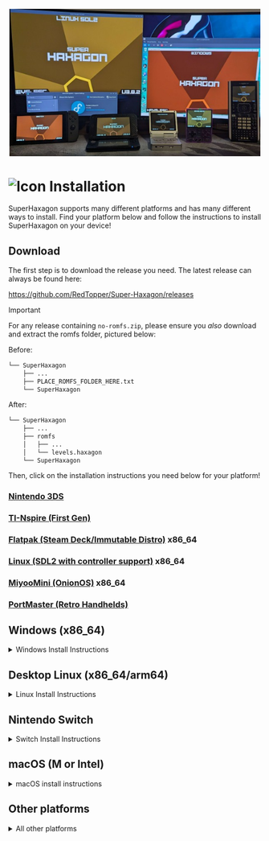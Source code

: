 <p align="center"><img width="500" src="./media/screenshots/install-banner.jpg" alt="Platforms" title="Platforms SuperHaxagon runs on"/></p>

# ![Icon](./media/icon-3ds.png "Icon") Installation

SuperHaxagon supports many different platforms and has many different ways to install. Find your platform below and 
follow the instructions to install SuperHaxagon on your device!

## Download

The first step is to download the release you need. The latest release can always be found here:

https://github.com/RedTopper/Super-Haxagon/releases

> [!IMPORTANT]  
> For any release containing `no-romfs.zip`, please ensure you _also_ download and extract the romfs folder, 
> pictured below:

Before:

```
└── SuperHaxagon
    ├── ...
    ├── PLACE_ROMFS_FOLDER_HERE.txt
    └── SuperHaxagon
```

After:

```
└── SuperHaxagon
    ├── ...
    ├── romfs
    │   ├── ...
    │   └── levels.haxagon
    └── SuperHaxagon
```

Then, click on the installation instructions you need below for your platform!

### [Nintendo 3DS](./driver/N3DS/INSTALL.md)

### [TI-Nspire (First Gen)](./driver/Nspire/INSTALL.md)

### [Flatpak (Steam Deck/Immutable Distro)](./driver/SDL2-Linux/INSTALL.flatpak.md) x86_64

### [Linux (SDL2 with controller support)](./driver/SDL2-Linux/INSTALL.native.md) x86_64

### [MiyooMini (OnionOS)](./driver/SDL2-Miyoo/INSTALL.md) x86_64

### [PortMaster (Retro Handhelds)](./driver/SDL2-PortMaster/INSTALL.md)


## Windows (x86_64)

<details><summary>Windows Install Instructions</summary>

_Note: SFML requires a graphics adapter with OpenGL 3.2 or higher. SuperHaxagon may be unsupported on 
first generation Intel processors, Remote Desktop sessions, or VMs with no hardware acceleration. 
See [#22](https://github.com/RedTopper/Super-Haxagon/issues/22) for details._

1. Download `SuperHaxagon-Windows-x86_64-no-romfs.zip` and `romfs.zip`
2. Extract the files into any empty directory
3. Place the `romfs` folder from `romfs.zip` next to the `.exe` file
4. Launch the game!

</details>

## Desktop Linux (x86_64/arm64)

<details><summary>Linux Install Instructions</summary>

There are 2 different native ways to install SuperHaxagon on Linux. Pick one that works best for you below!
(For Flatpak, see Steam Deck instructions in the next section)

### SFML (Static Link, x86_64/arm64)

SFML is statically linked, so you shouldn't need it installed as a dependency!

1. Download `SuperHaxagon-LinuxSFML-<arch>-no-romfs.zip` and `romfs.zip`
2. Extract the files into any empty directory
3. Extract and place the `romfs` folder from `romfs.zip` next to the `SuperHaxagon` file
4. `./SuperHaxagon`

</details>



## Nintendo Switch

<details><summary>Switch Install Instructions</summary>

1. Download and extract `SuperHaxagon-Switch-arm64.zip`
2. Merge `switch` into your SD card, placing `SuperHaxagon.nro` in `sdmc:/switch/SuperHaxagon`
3. Launch the homebrew launcher (either in Applet mode (Album) or Game mode (R) )
4. Launch SuperHaxagon

If you want to change the title screen music, you can additionally place any .ogg file on your SD card at
`sdmc:/switch/SuperHaxagon/title.ogg`

</details>

## macOS (M or Intel)

<details><summary>macOS install instructions</summary>

Unfortunately I do not have a macOS machine regularly test SuperHaxagon with, but it should always build!

The release build is built for M1 processors (arm64). [Intel based macs will need to follow the Building instructions](./driver/SFML-macOS/README.md)

1. Download and extract `SuperHaxagon-macOS-arm64.app.tar.zip`
2. Launch the application by right-clicking and choosing "Open"

</details>

## Other platforms

<details><summary>All other platforms</summary>

It may be possible to build and run SuperHaxagon on other platforms, as it is designed to be portable. 
You can likely build it by following the instructions in the [README.md](./README.md). I'd love to hear
any success for building for other platforms!

</details>
